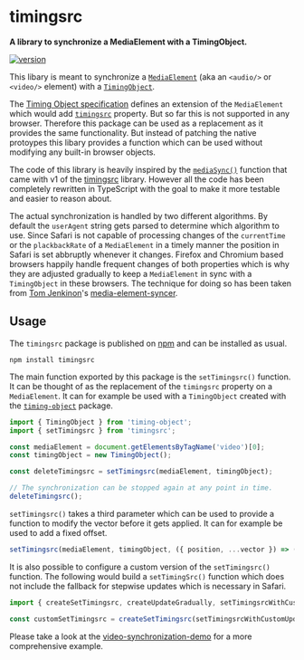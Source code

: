 # timingsrc

**A library to synchronize a MediaElement with a TimingObject.**

[![version](https://img.shields.io/npm/v/timingsrc.svg?style=flat-square)](https://www.npmjs.com/package/timingsrc)

This libary is meant to synchronize a [`MediaElement`](https://html.spec.whatwg.org/multipage/media.html#htmlmediaelement) (aka an `<audio/>` or `<video/>` element) with a [`TimingObject`](https://webtiming.github.io/timingobject/#dfn-timing-object).

The [Timing Object specification](https://webtiming.github.io/timingobject/) defines an extension of the `MediaElement` which would add [`timingsrc`](https://webtiming.github.io/timingobject/#dom-htmlmediaelement-timingsrc) property. But so far this is not supported in any browser. Therefore this package can be used as a replacement as it provides the same functionality. But instead of patching the native protoypes this libary provides a function which can be used without modifying any built-in browser objects.

The code of this library is heavily inspired by the [`mediaSync()`](https://github.com/webtiming/timingsrc/blob/master/v1/mediasync/mediasync.js#L89) function that came with v1 of the [timingsrc](https://github.com/webtiming/timingsrc) library. However all the code has been completely rewritten in TypeScript with the goal to make it more testable and easier to reason about.

The actual synchronization is handled by two different algorithms. By default the `userAgent` string gets parsed to determine which algorithm to use. Since Safari is not capable of processing changes of the `currentTime` or the `plackbackRate` of a `MediaElement` in a timely manner the position in Safari is set abbruptly whenever it changes. Firefox and Chromium based browsers happily handle frequent changes of both properties which is why they are adjusted gradually to keep a `MediaElement` in sync with a `TimingObject` in these browsers. The technique for doing so has been taken from [Tom Jenkinon](https://github.com/tjenkinson)'s [media-element-syncer](https://github.com/tjenkinson/media-element-syncer).

## Usage

The `timingsrc` package is published on [npm](https://www.npmjs.com/package/timingsrc) and can be installed as usual.

```shell
npm install timingsrc
```

The main function exported by this package is the `setTimingsrc()` function. It can be thought of as the replacement of the `timingsrc` property on a `MediaElement`. It can for example be used with a `TimingObject` created with the [`timing-object`](https://github.com/chrisguttandin/timing-object) package.

```js
import { TimingObject } from 'timing-object';
import { setTimingsrc } from 'timingsrc';

const mediaElement = document.getElementsByTagName('video')[0];
const timingObject = new TimingObject();

const deleteTimingsrc = setTimingsrc(mediaElement, timingObject);

// The synchronization can be stopped again at any point in time.
deleteTimingsrc();
```

`setTimingsrc()` takes a third parameter which can be used to provide a function to modify the vector before it gets applied. It can for example be used to add a fixed offset.

```js
setTimingsrc(mediaElement, timingObject, ({ position, ...vector }) => ({ ...vector, position: position + 5 }));
```

It is also possible to configure a custom version of the `setTimingsrc()` function. The following would build a `setTimingSrc()` function which does not include the fallback for stepwise updates which is necessary in Safari.

```js
import { createSetTimingsrc, createUpdateGradually, setTimingsrcWithCustomUpdateFunction } from 'timingsrc';

const customSetTimingsrc = createSetTimingsrc(setTimingsrcWithCustomUpdateFunction, createUpdateGradually(0.5, 1, 0.025));
```

Please take a look at the [video-synchronization-demo](https://github.com/chrisguttandin/video-synchronization-demo) for a more comprehensive example.
